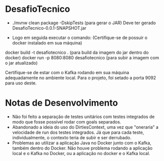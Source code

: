 # DesafioTecnico

- ./mvnw clean package -DskipTests (para gerar o JAR)
Deve ter gerado DesafioTecnico-0.0.1-SNAPSHOT.jar

- Logo em seguida executar o comando: (Certifique-se de possuir o docker instalado em sua máquina)

docker build -t desafiotecnico . (para build da imagem do jar dentro do docker)
docker run -p 8080:8080 desafiotecnico (para subir a imagem com o jar atualizado)

Certifique-se de estar com o Kafka rodando em sua máquina adequadamente no ambiente local. Para o projeto, foi setado a porta 9092 para uso deste.

# Notas de Desenvolvimento
- Não foi feito a separação de testes unitários com testes integrados de modo que fosse possível rodar com goals separados.
- Abandonado a ideia do uso do DirtiesContext, uma vez que "oneraria" a velocidade de run dos testes integrados. Já que para cada teste, individualmente, o contexto teria de subir e ser derrubado.
- Problemas ao utilizar a aplicação Java no Docker junto com o Kafka, também dentro do Docker. Não houve problema rodando a aplicação local e o Kafka no Docker, ou a aplicação no docker e o Kafka local.


